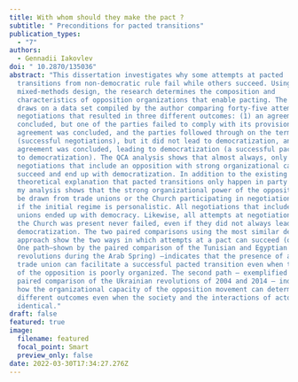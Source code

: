 ```yaml
---
title: With whom should they make the pact ?
subtitle: " Preconditions for pacted transitions"
publication_types:
  - "7"
authors:
  - Gennadii Iakovlev
doi: " 10.2870/135036"
abstract: "This dissertation investigates why some attempts at pacted
  transitions from non-democratic rule fail while others succeed. Using a
  mixed-methods design, the research determines the composition and
  characteristics of opposition organizations that enable pacting. The thesis
  draws on a data set compiled by the author comparing forty-five attempts at
  negotiations that resulted in three different outcomes: (1) an agreement was
  concluded, but one of the parties failed to comply with its provisions; (2) an
  agreement was concluded, and the parties followed through on the terms
  (successful negotiations), but it did not lead to democratization, and (3) an
  agreement was concluded, leading to democratization (a successful pact leading
  to democratization). The QCA analysis shows that almost always, only those
  negotiations that include an opposition with strong organizational capacity
  succeed and end up with democratization. In addition to the existing
  theoretical explanation that pacted transitions only happen in party regimes,
  my analysis shows that the strong organizational power of the opposition can
  be drawn from trade unions or the Church participating in negotiations, even
  if the initial regime is personalistic. All negotiations that included trade
  unions ended up with democracy. Likewise, all attempts at negotiations where
  the Church was present never failed, even if they did not always lead to
  democratization. The two paired comparisons using the most similar design
  approach show the two ways in which attempts at a pact can succeed (or fail).
  One path—shown by the paired comparison of the Tunisian and Egyptian
  revolutions during the Arab Spring) —indicates that the presence of a strong
  trade union can facilitate a successful pacted transition even when the rest
  of the opposition is poorly organized. The second path — exemplified through a
  paired comparison of the Ukrainian revolutions of 2004 and 2014 — indicates
  how the organizational capacity of the opposition movement can determine
  different outcomes even when the society and the interactions of actors are
  identical."
draft: false
featured: true
image:
  filename: featured
  focal_point: Smart
  preview_only: false
date: 2022-03-30T17:34:27.276Z
---
```

